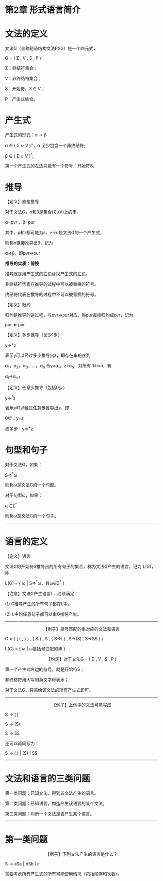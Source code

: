 # 第2章  形式语言简介

# 文法的定义

文法G（全称短语结构文法PSG）是一个四元式，

G = ( Σ , V , S , P )

Σ：终结符集合；

V：非终结符集合；

S：开始符，S ∈ V；

P：产生式集合。

# 产生式

产生式的形式：α → β

α ∈ ( Σ ∪ V )<sup>+</sup>，α 至少包含一个非终结符;

β ∈ ( Σ ∪ V )<sup>*</sup>;

第一个产生式的左边只能有一个符号：开始符S。

# 推导

【定义】直接推导

对于文法G，α和β是集合(Σ∪V)上的串，

α=pvr ，β=pur

其中，p和r都可能为ε，v→u是文法G的一个产生式，

则称α直接推导出β，记为

α⇒β，即pvr⇒pur

**推导的实质：替换**

推导就是用产生式的右边替换产生式的左边。

非终结符代表在推导的过程中可以被替换的符号。

终结符代表在推导的过程中不可以被替换的符号。

【定义】归约

归约是推导的逆过程，与pvr⇒pur对应，称pur直接归约成pvr，记为

pur ⇐ pvr

【定义】多步推导（至少1步）

y⇒<sup>+</sup>z

表示y可以经过多步推导出z，即存在串的序列

α<sub>1</sub>，α<sub>2</sub>，α<sub>3</sub>，…，α<sub>n</sub>
令y=α<sub>1</sub>，z=α<sub>n</sub>，对所有 1≤i<n，有

α<sub>i</sub>⇒α<sub>i+1</sub>

【定义】任意步推导（包括0步）

y⇒<sup>*</sup>z

表示y可以经过任意步推导出z，即

0步：y=z

或多步：y⇒<sup>+</sup>z

# 句型和句子

对于文法G，如果：

S⇒<sup>*</sup>ω

则称ω是文法G的一个句型。

对于句型ω，如果：

ω∈Σ<sup>*</sup>

则称ω是文法G的一个句子。

---

# 语言的定义

【定义】语言

文法G的开始符S推导出的所有句子的集合，称为文法G产生的语言，记为 L(G)，即

L(G) = { ω | S⇒<sup>\*</sup>ω，且ω∈Σ<sup>\*</sup> }

【注意】文法G产生语言L，必须满足

(1) G推导产生的所有句子都在L中。

(2) L中的任意句子都可以由G推导产生。

---

<center>【例子】括号匹配的串对应的文法和语言</center>

G = ( { ( , ) } , { S } , S , { S→( ) , S→(S) , S→SS } )

L(G) = { ω | ω是括号匹配的串 }

<center>【约定】对于文法G = ( Σ , V , S , P )</center>

第一个产生式左边的符号，就是开始符S；

非终结符用大写的英文字母表示；

对于文法G，只需给该文法的所有产生式即可。

---

<center>【例子】上例中的文法可简写成</center>

S → ( )

S → (S)

S → SS

还可以再简写为：

S → ( ) | (S) | SS

---

# 文法和语言的三类问题

第一类问题：已知文法，得到该文法产生的语言。

第二类问题：已知语言，构造产生该语言的某个文法。

第三类问题：判断一个文法是否产生某个语言。

---

# 第一类问题

<center>【例子】下列文法产生的语言是什么？</center>

S → aSa | bSb | c

需要考虑所有产生式的所有可能使用情况（包括顺序和次数）。

